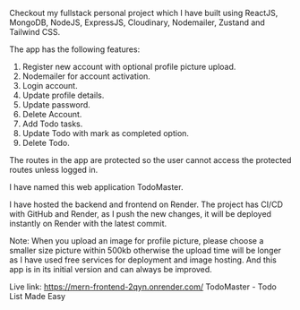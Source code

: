 Checkout my fullstack personal project which I have built using ReactJS, MongoDB, NodeJS, ExpressJS, Cloudinary, Nodemailer, Zustand and Tailwind CSS. 
 
The app has the following features:
1. Register new account with optional profile picture upload.
2. Nodemailer for account activation.
3. Login account. 
4. Update profile details. 
5. Update password. 
6. Delete Account. 
7. Add Todo tasks. 
8. Update Todo with mark as completed option. 
9. Delete Todo. 
 
The routes in the app are protected so the user cannot access the protected routes unless logged in. 
 
I have named this web application TodoMaster. 
 
I have hosted the backend and frontend on Render. The project has CI/CD with GitHub and Render, as I push the new changes, it will be deployed instantly on Render with the latest commit. 
 
Note: When you upload an image for profile picture, please choose a smaller size picture within 500kb otherwise the upload time will be longer as I have used free services for deployment and image hosting. And this app is in its initial version and can always be improved. 
 
Live link: https://mern-frontend-2qyn.onrender.com/
TodoMaster - Todo List Made Easy
